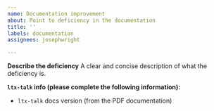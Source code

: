 ```yaml
---
name: Documentation improvement
about: Point to deficiency in the documentation
title: ''
labels: documentation
assignees: josephwright

---
```


**Describe the deficiency**
A clear and concise description of what the deficiency is.

**`ltx-talk` info (please complete the following information):**
 - `ltx-talk` docs version (from the PDF documentation)
